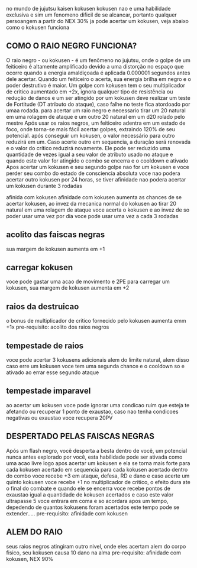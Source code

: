 no mundo de jujutsu kaisen kokusen kokusen nao e uma habilidade exclusiva e sim um fenomeno dificil de se alcancar, portanto qualquer persoangem a partir do NEX 30% ja pode acertar um kokusen, veja abaixo como o kokusen funciona

## COMO O RAIO NEGRO FUNCIONA?

O raio negro - ou kokusen - é um fenômeno no jujutsu, onde o golpe de um feiticeiro é altamente amplificado devido a uma distorção no espaço que ocorre quando a energia amaldiçoada é aplicada 0.000001 segundos antes dele acertar. Quando um feiticeiro o acerta, sua energia brilha em negro e o poder destrutivo é maior.
Um golpe com kokusen tem o seu multiplicador de crítico aumentado em +2x, ignora qualquer tipo de resistência ou redução de danos e um ser atingido por um kokusen deve realizar um teste de Fortitude (DT atributo do ataque), caso falhe no teste fica atordoado por umaa rodada.
para acertar um raio negro e necessario tirar um 20 natural em uma rolagem de ataque e um outro 20 natural em um d20 rolado pelo mestre
Após usar os raios negros, um feiticeiro adentra em um estado de foco, onde torna-se mais fácil acertar golpes, extraindo 120% de seu potencial. após conseguir um kokusen, o valor necessário para outro reduzirá em um. Caso acerte outro em sequencia, a duração será renovada e o valor do crítico reduzirá novamente. Ele pode ser reduzido uma quantidade de vezes igual a seu valor de atributo usado no ataque e quando este valor for atingido o combo se encerra e o cooldown e ativado
Apos acertar um kokusen e seu segundo golpe nao for um kokusen e voce perder seu combo do estado de consciencia absoluta voce nao podera acertar outro kokusen por 24 horas, se tiver afinidade nao podera acertar um kokusen durante 3 rodadas

afinida com kokusen
afinidade com kokusen aumenta as chances de se acertar kokusen, ao invez da mecanica normal do kokusen ao tirar 20 natural em uma rolagem de ataque voce acerta o kokusen e ao invez de so poder usar uma vez por dia voce pode usar uma vez a cada 3 rodadas

## acolito das faiscas negras

sua margem de kokusen aumenta em +1

## carregar kokusen

voce pode gastar uma acao de movimento e 2PE para carregar um kokusen, sua margem de kokusen aumenta em +2

## raios da destruicao

o bonus de multiplicador de critico fornecido pelo kokusen aumenta emm +1x
pre-requisito: acolito dos raios negros

## tempestade de raios

voce pode acertar 3 kokusens adicionais alem do limite natural, alem disso caso erre um kokusen voce tem uma segunda chance e o cooldown so e ativado ao errar esse segundo ataque

## tempestade imparavel

ao acertar um kokusen voce pode ignorar uma condicao ruim que esteja te afetando ou recuperar 1 ponto de exaustao, caso nao tenha condicoes negativas ou exaustao voce recupera 20PV

## DESPERTADO PELAS FAISCAS NEGRAS

Após um flash negro, você desperta a besta dentro de você, um potencial nunca antes explorado por você, esta habilidade pode ser ativada como uma acao livre logo apos acertar um kokusen e ela se torna mais forte para cada kokusen acertado em sequencia
para cada kokusen acertado dentro do combo voce recebe +3 em ataque, defesa, RD e dano e caso acerte um quinto kokusen voce recebe +1 no multiplicador de critico, o efeito dura ate o final do combate e quando ele se encerra voce recebe pontos de exaustao igual a quantidade de kokusen acertados e caso este valor ultrapasse 5 voce entrara em coma e so acordara apos um tempo, depedendo de quantos kokusens foram acertados este tempo pode se extender.....
pre-requisito: afinidade com kokusen

## ALEM DO RAIO

seus raios negros atingiram outro nivel, onde eles acertam alem do corpo fisico, seu kokusen causa 10 dano na alma
pre-requisito: afinidade com kokusen, NEX 90%
